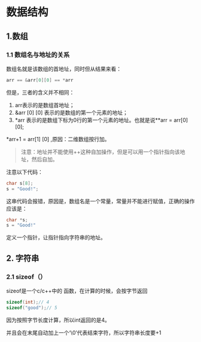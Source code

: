 # 数据结构

## 1.数组

### 1.1 数组名与地址的关系

数组名就是该数组的首地址，同时但从结果来看：

```c++
arr == &arr[0][0] == *arr 
```

但是，三者的含义并不相同：

1. arr表示的是数组首地址；
2. &arr [0] [0] 表示的是数组的第一个元素的地址；
3. *arr 表示的是数组下标为0行的第一个元素的地址。也就是说**arr = arr[0] [0];

*arr+1 = arr[1] [0] ,原因：二维数组按行加。

> 注意：地址并不能使用++这种自加操作，但是可以用一个指针指向该地址，然后自加。

注意以下代码：

```c++
char s[8];
s = "Good!";
```

这串代码会报错，原因是，数组名是一个常量，常量并不能进行赋值，正确的操作应该是：

```c++
char *s;
s = "Good!"
```

定义一个指针，让指针指向字符串的地址。



## 2. 字符串

### 2.1 sizeof（）

sizeof是一个c/c++中的 函数，在计算的时候，会按字节返回

```c++
sizeof(int);// 4
sizeof("good");// 5
```

因为按照字节长度计算，所以int返回的是4。

并且会在末尾自动加上一个‘\0’代表结束字符，所以字符串长度要+1

